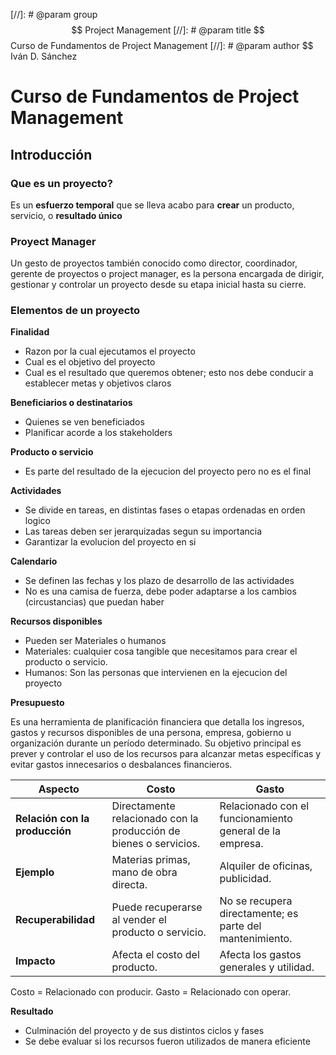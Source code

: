 [//]: # @param group $$ Project Management
[//]: # @param title $$ Curso de Fundamentos de Project Management
[//]: # @param author $$ Iván D. Sánchez

# Curso de Fundamentos de Project Management

## Introducción

### Que es un proyecto?

Es un **esfuerzo temporal** que se lleva acabo para **crear** un producto, servicio, o **resultado único**

### Proyect Manager

Un gesto de proyectos también conocido como director, coordinador, gerente de proyectos o project manager, es la persona encargada de dirigir, gestionar y controlar un proyecto desde su etapa inicial hasta su cierre.

### Elementos de un proyecto

**Finalidad**

- Razon por la cual ejecutamos el proyecto
- Cual es el objetivo del proyecto
- Cual es el resultado que queremos obtener; esto nos debe conducir a establecer metas y objetivos claros

**Beneficiarios o destinatarios**

- Quienes se ven beneficiados
- Planificar acorde a los stakeholders

**Producto o servicio**

- Es parte del resultado de la ejecucion del proyecto pero no es el final

**Actividades**

- Se divide en tareas, en distintas fases o etapas ordenadas en orden logico
- Las tareas deben ser jerarquizadas segun su importancia
- Garantizar la evolucion del proyecto en si

**Calendario**

- Se definen las fechas y los plazo de desarrollo de las actividades
- No es una camisa de fuerza, debe poder adaptarse a los cambios (circustancias) que puedan haber

**Recursos disponibles**

- Pueden ser Materiales o humanos
- Materiales: cualquier cosa tangible que necesitamos para crear el producto o servicio.
- Humanos: Son las personas que intervienen en la ejecucion del proyecto

**Presupuesto**

Es una herramienta de planificación financiera que detalla los ingresos, gastos y recursos disponibles de una persona, empresa, gobierno u organización durante un período determinado. Su objetivo principal es prever y controlar el uso de los recursos para alcanzar metas específicas y evitar gastos innecesarios o desbalances financieros.

| **Aspecto**                    | **Costo**                                                         | **Gasto**                                                |
| ------------------------------ | ----------------------------------------------------------------- | -------------------------------------------------------- |
| **Relación con la producción** | Directamente relacionado con la producción de bienes o servicios. | Relacionado con el funcionamiento general de la empresa. |
| **Ejemplo**                    | Materias primas, mano de obra directa.                            | Alquiler de oficinas, publicidad.                        |
| **Recuperabilidad**            | Puede recuperarse al vender el producto o servicio.               | No se recupera directamente; es parte del mantenimiento. |
| **Impacto**                    | Afecta el costo del producto.                                     | Afecta los gastos generales y utilidad.                  |

Costo = Relacionado con producir.
Gasto = Relacionado con operar.

**Resultado**

- Culminación del proyecto y de sus distintos ciclos y fases
- Se debe evaluar si los recursos fueron utilizados de manera eficiente
